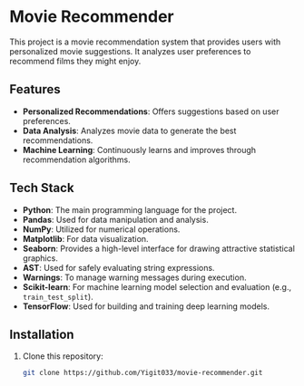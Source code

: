 # Movie Recommender

This project is a movie recommendation system that provides users with personalized movie suggestions. It analyzes user preferences to recommend films they might enjoy.

## Features

- **Personalized Recommendations**: Offers suggestions based on user preferences.
- **Data Analysis**: Analyzes movie data to generate the best recommendations.
- **Machine Learning**: Continuously learns and improves through recommendation algorithms.

## Tech Stack

- **Python**: The main programming language for the project.
- **Pandas**: Used for data manipulation and analysis.
- **NumPy**: Utilized for numerical operations.
- **Matplotlib**: For data visualization.
- **Seaborn**: Provides a high-level interface for drawing attractive statistical graphics.
- **AST**: Used for safely evaluating string expressions.
- **Warnings**: To manage warning messages during execution.
- **Scikit-learn**: For machine learning model selection and evaluation (e.g., `train_test_split`).
- **TensorFlow**: Used for building and training deep learning models.

## Installation

1. Clone this repository:
   ```bash
   git clone https://github.com/Yigit033/movie-recommender.git
